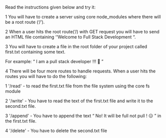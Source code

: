 Read the instructions given below and try it:



1 You will have to create a server using core node_modules where there will be a root route (‘/’). 



2 When a user hits the root route(‘/) with GET request you will have to send an HTML file containing ‘‘Welcome to Full Stack Development “.



3 You will have to create a file in the root folder of your project called first.txt containing some text.

For example: “ I am a pull stack developer !!! 🤣 ”



 4 There will be four more routes to handle requests. When a user hits the routes you will have to do the following:



 1 '/read' - to read the first.txt file from the file system using the core fs module



2 '/write' - You have to read the text of the first.txt file and write it to the second.txt file.



3 '/append' - You have to append the text “ No! It will be full not pull ! 😑 ” in the first.txt file.



 4 '/delete' - You have to delete the second.txt file

 